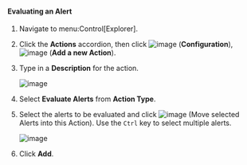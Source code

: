 #### Evaluating an Alert

1.  Navigate to menu:Control\[Explorer\].

2.  Click the **Actions** accordion, then click
    ![image](../images/1847.png) (**Configuration**),
    ![image](../images/1862.png) (**Add a new Action**).

3.  Type in a **Description** for the action.

    ![image](../images/1911.png)

4.  Select **Evaluate Alerts** from **Action Type**.

5.  Select the alerts to be evaluated and click
    ![image](../images/1876.png) (Move selected Alerts into this Action).
    Use the `Ctrl` key to select multiple alerts.

    ![image](../images/1912.png)

6.  Click **Add**.
